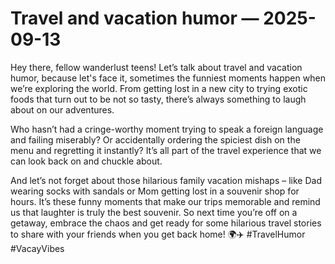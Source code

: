 # Travel and vacation humor — 2025-09-13

Hey there, fellow wanderlust teens! Let’s talk about travel and vacation humor, because let's face it, sometimes the funniest moments happen when we’re exploring the world. From getting lost in a new city to trying exotic foods that turn out to be not so tasty, there’s always something to laugh about on our adventures.

Who hasn’t had a cringe-worthy moment trying to speak a foreign language and failing miserably? Or accidentally ordering the spiciest dish on the menu and regretting it instantly? It’s all part of the travel experience that we can look back on and chuckle about.

And let’s not forget about those hilarious family vacation mishaps – like Dad wearing socks with sandals or Mom getting lost in a souvenir shop for hours. It’s these funny moments that make our trips memorable and remind us that laughter is truly the best souvenir. So next time you’re off on a getaway, embrace the chaos and get ready for some hilarious travel stories to share with your friends when you get back home! 🌍✈️ #TravelHumor #VacayVibes
